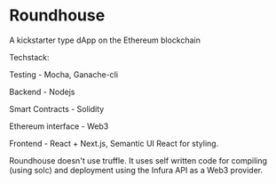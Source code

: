 # Roundhouse
A kickstarter type dApp on the Ethereum blockchain

Techstack:

Testing - Mocha, Ganache-cli

Backend - Nodejs

Smart Contracts - Solidity

Ethereum interface - Web3

Frontend - React + Next.js, Semantic UI React for styling.


Roundhouse doesn't use truffle. It uses self written code for compiling (using solc) and deployment using the Infura API as a Web3 provider.



